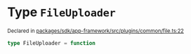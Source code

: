 # Type `FileUploader`
<sub>Declared in [packages/sdk/app-framework/src/plugins/common/file.ts:22](https://github.com/dxos/dxos/blob/bdc1200dc/packages/sdk/app-framework/src/plugins/common/file.ts#L22)</sub>




```ts
type FileUploader = function
```
